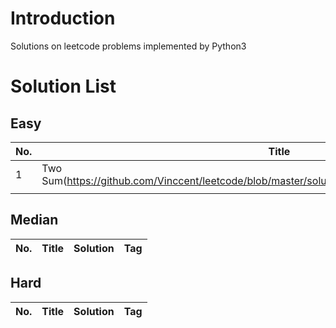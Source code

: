 # Introduction
Solutions on leetcode problems implemented by Python3

# Solution List
## Easy

| No.  | Title   | Solution | Tag                  |
| ---- | ------- | -------- | -------------------- |
| 1    | Two Sum(https://github.com/Vinccent/leetcode/blob/master/solution/001.%20Two%20Sum/Solution.py) | Python(https://github.com/Vinccent/leetcode/blob/master/solution/001.%20Two%20Sum/Note.md)   | `Array`, `HashTable` |
|      |         |          |                      |


## Median
| No.  | Title | Solution | Tag  |
| ---- | ----- | -------- | ---- |


## Hard
| No.  | Title | Solution | Tag  |
| ---- | ----- | -------- | ---- |
